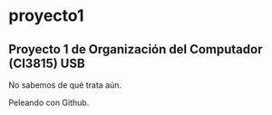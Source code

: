 # proyecto1

## Proyecto 1 de Organización del Computador (CI3815) USB

No sabemos de qué trata aún.

Peleando con Github.